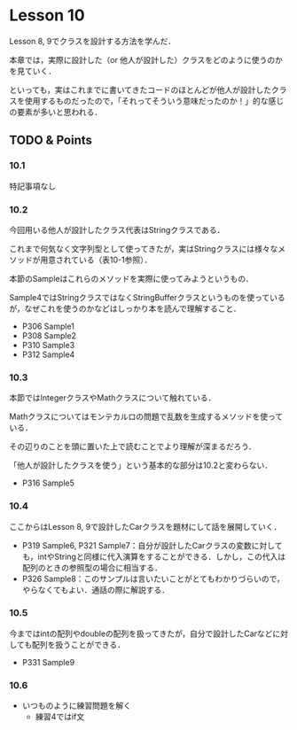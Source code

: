 # Lesson 10
Lesson 8, 9でクラスを設計する方法を学んだ．

本章では，実際に設計した（or 他人が設計した）クラスをどのように使うのかを見ていく．

といっても，実はこれまでに書いてきたコードのほとんどが他人が設計したクラスを使用するものだったので，「それってそういう意味だったのか！」的な感じの要素が多いと思われる．

## TODO & Points

### 10.1
特記事項なし


### 10.2
今回用いる他人が設計したクラス代表はStringクラスである．

これまで何気なく文字列型として使ってきたが，実はStringクラスには様々なメソッドが用意されている（表10-1参照）．

本節のSampleはこれらのメソッドを実際に使ってみようというもの．

Sample4ではStringクラスではなくStringBufferクラスというものを使っているが，なぜこれを使うのかなどはしっかり本を読んで理解すること．

- P306 Sample1
- P308 Sample2
- P310 Sample3
- P312 Sample4


### 10.3
本節ではIntegerクラスやMathクラスについて触れている．

Mathクラスについてはモンテカルロの問題で乱数を生成するメソッドを使っている．

その辺りのことを頭に置いた上で読むことでより理解が深まるだろう．

「他人が設計したクラスを使う」という基本的な部分は10.2と変わらない．

- P316 Sample5


### 10.4
ここからはLesson 8, 9で設計したCarクラスを題材にして話を展開していく．

- P319 Sample6, P321 Sample7：自分が設計したCarクラスの変数に対しても，intやStringと同様に代入演算をすることができる．しかし，この代入は配列のときの参照型の場合に相当する．
- P326 Sample8：このサンプルは言いたいことがとてもわかりづらいので，やらなくてもよい．通話の際に解説する．


### 10.5
今まではintの配列やdoubleの配列を扱ってきたが，自分で設計したCarなどに対しても配列を扱うことができる．

- P331 Sample9


### 10.6

- いつものように練習問題を解く
  - 練習4ではif文

